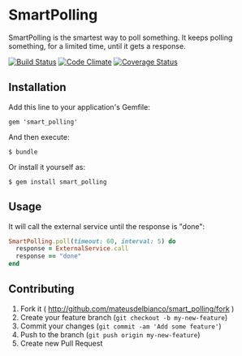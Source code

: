 # SmartPolling

SmartPolling is the smartest way to poll something. It keeps polling something, for a limited time, until it gets a response.

[![Build Status](https://travis-ci.org/mateusdelbianco/smart_polling.png)](https://travis-ci.org/mateusdelbianco/smart_polling)
[![Code Climate](https://codeclimate.com/github/mateusdelbianco/smart_polling.png)](https://codeclimate.com/github/mateusdelbianco/smart_polling)
[![Coverage Status](https://coveralls.io/repos/mateusdelbianco/smart_polling/badge.png?branch=master)](https://coveralls.io/r/mateusdelbianco/smart_polling?branch=master)

## Installation

Add this line to your application's Gemfile:

    gem 'smart_polling'

And then execute:

    $ bundle

Or install it yourself as:

    $ gem install smart_polling

## Usage

It will call the external service until the response is "done":

```ruby
SmartPolling.poll(timeout: 60, interval: 5) do
  response = ExternalService.call
  response == "done"
end
```

## Contributing

1. Fork it ( http://github.com/mateusdelbianco/smart_polling/fork )
2. Create your feature branch (`git checkout -b my-new-feature`)
3. Commit your changes (`git commit -am 'Add some feature'`)
4. Push to the branch (`git push origin my-new-feature`)
5. Create new Pull Request
